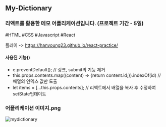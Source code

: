 ## My-Dictionary

### 리액트를 활용한 메모 어플리케이션입니다. (프로젝트 기간 - 5일)
#HTML #CSS #Javascript #React

플레이 -> https://hanyoung23.github.io/react-practice/

#### 사용된 기능()
- e.preventDefault(); // 링크, submit의 기능 제거
- this.props.contents.map((content) => {return content.id;}).indexOf(id) // 배열의 인덱스 값만 도출
- let items = [...this.props.contents]; // 리액트에서 배열을 복사 후 수정하여 setState업데이트

### 어플리케이션 이미지.png
![mydictionary](https://user-images.githubusercontent.com/67942048/98089636-5e563d00-1ec6-11eb-92a8-3a2af1abf58c.png)
